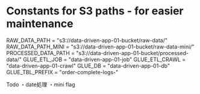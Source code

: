 # Constants for S3 paths - for easier maintenance
RAW_DATA_PATH = "s3://data-driven-app-01-bucket/raw-data/"
RAW_DATA_PATH_MINI = "s3://data-driven-app-01-bucket/raw-data-mini/"
PROCESSED_DATA_PATH = "s3://data-driven-app-01-bucket/processed-data/"
GLUE_ETL_JOB = "data-driven-app-01-job"
GLUE_ETL_CRAWL = "data-driven-app-01-crawl"
GLUE_DB = "data-driven-app-01-db"
GLUE_TBL_PREFIX = "order-complete-logs-"


Todo
・date処理
・mini flag